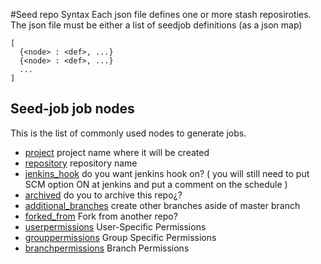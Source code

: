 #Seed repo Syntax
Each json file defines one or more stash reposiroties. The json file must be either
a list of seedjob definitions (as a json map)



```
[
  {<node> : <def>, ...}
  {<node> : <def>, ...}
  ...
]
```

## Seed-job job nodes
This is the list of commonly used nodes to generate jobs.

* [project](node_project.md)                project name where it will be created
* [repository](node_repository.md)          repository name 
* [jenkins_hook](node_type.md)              do you want jenkins hook on? ( you will still need to put SCM option ON at jenkins and put a comment on the schedule )
* [archived](node_archived.md)              do you to archive this repo¿?
* [additional_branches](node_branches.md)        create other branches aside of master branch
* [forked_from](node_forked.md)                Fork from another repo?
* [userpermissions](node_userperms.md)     User-Specific Permissions
* [grouppermissions](node_groupperms.md)         Group Specific Permissions
* [branchpermissions](node_branchperms.md)        Branch Permissions

